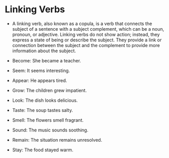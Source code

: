 # Linking Verbs
* A linking verb, also known as a copula, is a verb that connects the subject of a sentence with a subject complement, which can be a noun, pronoun, or adjective. Linking verbs do not show action; instead, they express a state of being or describe the subject. They provide a link or connection between the subject and the complement to provide more information about the subject.

- Become: She became a teacher.

- Seem: It seems interesting.

- Appear: He appears tired.

- Grow: The children grew impatient.

- Look: The dish looks delicious.

- Taste: The soup tastes salty.

- Smell: The flowers smell fragrant.

- Sound: The music sounds soothing.

- Remain: The situation remains unresolved.

- Stay: The food stayed warm.
